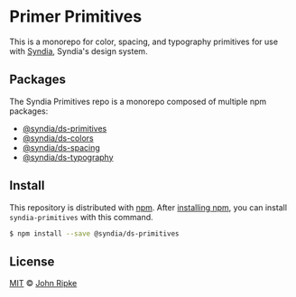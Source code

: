 # Primer Primitives

This is a monorepo for color, spacing, and typography primitives for use with [Syndia][syndia], Syndia's design system.

## Packages

The Syndia Primitives repo is a monorepo composed of multiple npm packages:

- [@syndia/ds-primitives][syndia-primitives]
- [@syndia/ds-colors][syndia-colors]
- [@syndia/ds-spacing][syndia-spacing]
- [@syndia/ds-typography][syndia-typography]

## Install

This repository is distributed with [npm][npm]. After [installing npm][install-npm], you can install `syndia-primitives` with this command.

```sh
$ npm install --save @syndia/ds-primitives
```

## License

[MIT](./LICENSE) &copy; [John Ripke](https://johnripke.com)

[syndia]: https://github.com/syndia/design-system
[syndia-primitives]: https://github.com/syndia/syndia-primitives/tree/master/modules/ds-primitives
[syndia-colors]: https://github.com/syndia/syndia-primitives/tree/master/modules/ds-colors
[syndia-spacing]: https://github.com/primer/syndia-primitives/tree/master/modules/ds-spacing
[syndia-typography]: https://github.com/primer/syndia-primitives/tree/master/modules/ds-typography
[npm]: https://www.npmjs.com/
[install-npm]: https://docs.npmjs.com/getting-started/installing-node
